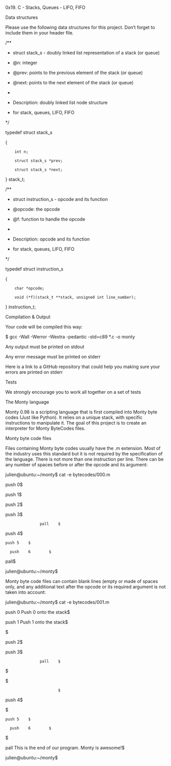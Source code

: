 0x19. C - Stacks, Queues - LIFO, FIFO

Data structures

Please use the following data structures for this project. Don’t forget to include them in your header file.



/**

 * struct stack_s - doubly linked list representation of a stack (or queue)

 * @n: integer

 * @prev: points to the previous element of the stack (or queue)

 * @next: points to the next element of the stack (or queue)

 *

 * Description: doubly linked list node structure

 * for stack, queues, LIFO, FIFO

 */

typedef struct stack_s

{

        int n;

        struct stack_s *prev;

        struct stack_s *next;

} stack_t;

/**

 * struct instruction_s - opcode and its function

 * @opcode: the opcode

 * @f: function to handle the opcode

 *

 * Description: opcode and its function

 * for stack, queues, LIFO, FIFO

 */

typedef struct instruction_s

{

        char *opcode;

        void (*f)(stack_t **stack, unsigned int line_number);

} instruction_t;

Compilation & Output

Your code will be compiled this way:

$ gcc -Wall -Werror -Wextra -pedantic -std=c89 *.c -o monty

Any output must be printed on stdout

Any error message must be printed on stderr

Here is a link to a GitHub repository that could help you making sure your errors are printed on stderr

Tests

We strongly encourage you to work all together on a set of tests



The Monty language

Monty 0.98 is a scripting language that is first compiled into Monty byte codes (Just like Python). It relies on a unique stack, with specific instructions to manipulate it. The goal of this project is to create an interpreter for Monty ByteCodes files.



Monty byte code files



Files containing Monty byte codes usually have the .m extension. Most of the industry uses this standard but it is not required by the specification of the language. There is not more than one instruction per line. There can be any number of spaces before or after the opcode and its argument:



julien@ubuntu:~/monty$ cat -e bytecodes/000.m

push 0$

push 1$

push 2$

  push 3$

                   pall    $

push 4$

    push 5    $

      push    6        $

pall$

julien@ubuntu:~/monty$

Monty byte code files can contain blank lines (empty or made of spaces only, and any additional text after the opcode or its required argument is not taken into account:



julien@ubuntu:~/monty$ cat -e bytecodes/001.m

push 0 Push 0 onto the stack$

push 1 Push 1 onto the stack$

$

push 2$

  push 3$

                   pall    $

$

$

                           $

push 4$

$

    push 5    $

      push    6        $

$

pall This is the end of our program. Monty is awesome!$

julien@ubuntu:~/monty$
